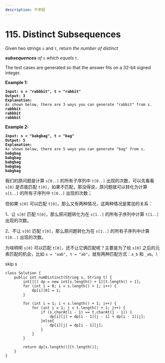 ```yaml
---
description: 不李姐
---
```


# 115. Distinct Subsequences

Given two strings `s` and `t`, return _the number of distinct_&#x20;

_**subsequences** of_ `s` _which equals_ `t`.

The test cases are generated so that the answer fits on a 32-bit signed integer.

&#x20;

**Example 1:**

<pre><code><strong>Input: s = "rabbbit", t = "rabbit"
</strong><strong>Output: 3
</strong><strong>Explanation:
</strong>As shown below, there are 3 ways you can generate "rabbit" from s.
<strong>rabbbit
</strong><strong>rabbbit
</strong><strong>rabbbit
</strong></code></pre>

**Example 2:**

<pre><code><strong>Input: s = "babgbag", t = "bag"
</strong><strong>Output: 5
</strong><strong>Explanation:
</strong>As shown below, there are 5 ways you can generate "bag" from s.
<strong>babgbag
</strong><strong>babgbag
</strong><strong>babgbag
</strong><strong>babgbag
</strong><strong>babgbag
</strong></code></pre>

我们的原问题是计算 `s[0..]` 的所有子序列中 `t[0..]` 出现的次数，可以先看看 `s[0]` 是否能匹配 `t[0]`，如果不匹配，那没得说，原问题就可以转化为计算 `s[1..]` 的所有子序列中 `t[0..]` 出现的次数；

但如果 `s[0]` 可以匹配 `t[0]`，那么又有两种情况，这两种情况是累加的关系：

1、让 `s[0]` 匹配 `t[0]`，那么原问题转化为在 `s[1..]` 的所有子序列中计算 `t[1..]` 出现的次数。

2、不让 `s[0]` 匹配 `t[0]`，那么原问题转化为在 `s[1..]` 的所有子序列中计算 `t[0..]` 出现的次数。

为啥明明 `s[0]` 可以匹配 `t[0]`，还不让它俩匹配呢？主要是为了给 `s[0]` 之后的元素匹配的机会，比如 `s = "aab", t = "ab"`，就有两种匹配方式：`a_b` 和 `_ab`。\


skip s

```
class Solution {
    public int numDistinct(String s, String t) {
        int[][] dp = new int[s.length() + 1][t.length() + 1];
        for (int i = 0; i < s.length() + 1; i++) {
            dp[i][0] = 1;
        }
        
        for (int i = 1; i < s.length() + 1; i++) {
            for (int j = 1; j < t.length() + 1; j++) {
                if (s.charAt(i - 1) == t.charAt(j - 1)) {
                    dp[i][j] = dp[i - 1][j - 1] + dp[i - 1][j];
                }else{
                    dp[i][j] = dp[i - 1][j];
                }
            }
        }
        
        return dp[s.length()][t.length()];
    }
}
```
